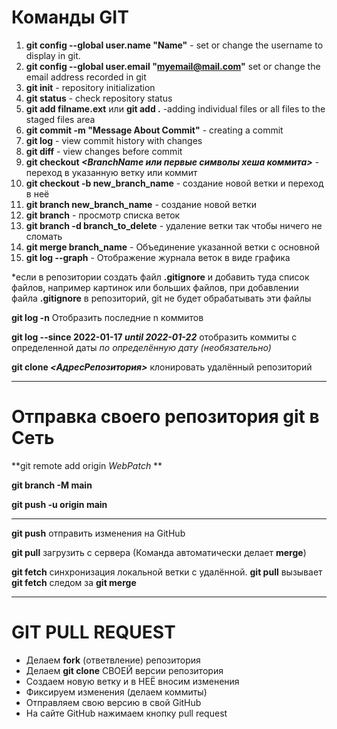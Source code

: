 # Команды GIT
1. **git config --global user.name "Name"** - set or change the username to display in git.
2. **git config --global user.email "myemail@mail.com"** set or change the email address recorded in git
3. **git init** - repository initialization
4. **git status** - check repository status
5. **git add filname.ext** или **git add .** -adding individual files or all files to the staged files area
6. **git commit -m "Message About Commit"** - creating a commit
7. **git log** - view commit history with changes
8. **git diff** - view changes before commit
9. **git checkout _<BranchName или первые символы хеша коммита>_** - переход в указанную ветку или коммит
10. **git checkout -b new_branch_name** - создание новой ветки и переход в неё
11. **git branch new_branch_name** - создание новой ветки
13. **git branch** - просмотр списка веток
14. **git branch -d branch_to_delete** - удаление ветки так чтобы ничего не сломать
15. **git merge branch_name** - Объединение указанной ветки с основной
16. **git log --graph** - Отображение журнала веток в виде графика

*если в репозитории создать файл **.gitignore** и добавить туда список файлов, например картинок или больших файлов, при добавлении файла **.gitignore** в репозиторий, git не будет обрабатывать эти файлы

**git log -n** Отобразить последние n коммитов

**git log --since 2022-01-17 _until 2022-01-22_** отобразить коммиты с определенной даты *по определённую дату (необязательно)*

**git clone _<АдресРепозитория>_** клонировать удалённый репозиторий

***
# Отправка своего репозитория git в Сеть
**git remote add origin _WebPatch_ **

**git branch -M main**

**git push -u origin main**
***

**git push** отправить изменения на GitHub

**git pull** загрузить с сервера (Команда автоматически делает **merge**)

**git fetch** синхронизация локальной ветки с удалённой. **git pull** вызывает **git fetch** следом за **git merge**


***
# GIT PULL REQUEST

- Делаем **fork** (ответвление) репозитория
- Делаем **git clone** СВОЕЙ версии репозитория
- Создаем новую ветку и в НЕЁ вносим изменения
- Фиксируем изменения (делаем коммиты)
- Отправляем свою версию в свой GitHub
- На сайте GitHub нажимаем кнопку pull request